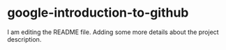 # google-introduction-to-github

I am editing the README file. Adding some more details about the project description.
